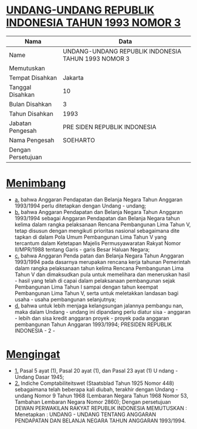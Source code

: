 # [UNDANG-UNDANG REPUBLIK INDONESIA TAHUN 1993 NOMOR 3](http://example.org/legal/document/uu/1993/3)

| Nama | Data |
| ------ | ----- |
|Name|UNDANG-UNDANG REPUBLIK INDONESIA TAHUN 1993 NOMOR 3|
|Memutuskan||
|Tempat Disahkan|Jakarta|
|Tanggal Disahkan|10|
|Bulan Disahkan|3|
|Tahun Disahkan|1993|
|Jabatan Pengesah|PRE SIDEN REPUBLIK INDONESIA|
|Nama Pengesah|SOEHARTO|
|Dengan Persetujuan||
# [Menimbang](http://example.org/legal/document/uu/1993/3/menimbang)

* [a.](http://example.org/legal/document/uu/1993/3/menimbang/point/a) bahwa Anggaran Pendapatan dan Belanja Negara Tahun Anggaran 1993/1994 perlu ditetapkan dengan Undang - undang;
* [b.](http://example.org/legal/document/uu/1993/3/menimbang/point/b) bahwa Anggaran Pendapatan dan Belanja Negara Tahun Anggaran 1993/1994 sebagai Anggaran Pendapatan dan Belanja Negara tahun kelima dalam rangka pelaksanaan Rencana Pembangunan Lima Tahun V, tetap disusun dengan mengikuti prioritas nasional sebagaimana dite tapkan di dalam Pola Umum Pembangunan Lima Tahun V yang tercantum dalam Ketetapan Majelis Permusyawaratan Rakyat Nomor II/MPR/1988 tentang Garis - garis Besar Haluan Negara;
* [c.](http://example.org/legal/document/uu/1993/3/menimbang/point/c) bahwa Anggaran Penda patan dan Belanja Negara Tahun Anggaran 1993/1994 pada dasarnya merupakan rencana kerja tahunan Pemerintah dalam rangka pelaksanaan tahun kelima Rencana Pembangunan Lima Tahun V dan dimaksudkan pula untuk memelihara dan meneruskan hasil - hasil yang telah di capai dalam pelaksanaan pembangunan sejak Pembangunan Lima Tahun I sampai dengan tahun keempat Pembangunan Lima Tahun V, serta untuk meletakkan landasan bagi usaha - usaha pembangunan selanjutnya;
* [d.](http://example.org/legal/document/uu/1993/3/menimbang/point/d) bahwa untuk lebih menjaga kelangsungan jalannya pembangu nan, maka dalam Undang - undang ini dipandang perlu diatur sisa - anggaran - lebih dan sisa kredit anggaran proyek - proyek pada anggaran pembangunan Tahun Anggaran 1993/1994; PRESIDEN REPUBLIK INDONESIA - 2 -
# [Mengingat](http://example.org/legal/document/uu/1993/3/mengingat)

* [1.](http://example.org/legal/document/uu/1993/3/mengingat/point/0001) Pasal 5 ayat (1), Pasal 20 ayat (1), dan Pasal 23 ayat (1) U ndang - Undang Dasar 1945;
* [2.](http://example.org/legal/document/uu/1993/3/mengingat/point/0002) Indiche Comptabiliteitswet (Staatsblad Tahun 1925 Nomor 448) sebagaimana telah beberapa kali diubah, terakhir dengan Undang - undang Nomor 9 Tahun 1968 (Lembaran Negara Tahun 1968 Nomor 53, Tambahan Lembaran Negara Nomor 2860); Dengan persetujuan DEWAN PERWAKILAN RAKYAT REPUBLIK INDONESIA MEMUTUSKAN : Menetapkan : UNDANG - UNDANG TENTANG ANGGARAN PENDAPATAN DAN BELANJA NEGARA TAHUN ANGGARAN 1993/1994.